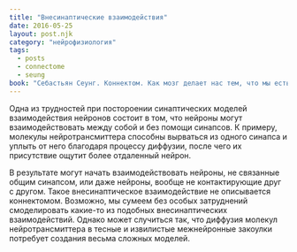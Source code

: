 ```yaml
---
title: "Внесинаптические взаимодействия"
date: 2016-05-25
layout: post.njk
category: "нейрофизиология"
tags:
  - posts
  - connectome
  - seung
book: "Себастьян Сеунг. Коннектом. Как мозг делает нас тем, что мы есть"
---
```


Одна из трудностей при постороении синаптических моделей взаимодействия нейронов состоит в том, что нейроны могут взаимодействовать между собой и без помощи синапсов. К примеру, молекулы нейротрансмиттера способны вырваться из одного синапса и уплыть от него благодаря процессу диффузии, после чего их присутствие ощутит более отдаленный нейрон.

В результате могут начать взаимодействовать нейроны, не связанные общим синапсом, или даже нейроны, вообще не контактирующие друг с другом. Такое внесинаптическое взаимодействие не описывается коннектомом. Возможно, мы сумеем без особых затруднений смоделировать какие-то из подобных внесинаптических взаимодействий. Однако может случиться так, что диффузия молекул нейротрансмиттера в тесные и извилистые межнейронные закоулки потребует создания весьма сложных моделей.
